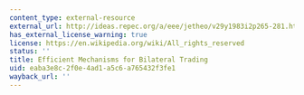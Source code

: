 ```yaml
---
content_type: external-resource
external_url: http://ideas.repec.org/a/eee/jetheo/v29y1983i2p265-281.html
has_external_license_warning: true
license: https://en.wikipedia.org/wiki/All_rights_reserved
status: ''
title: Efficient Mechanisms for Bilateral Trading
uid: eaba3e8c-2f0e-4ad1-a5c6-a765432f3fe1
wayback_url: ''
---
```

